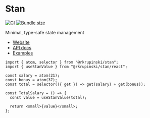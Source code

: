 # Stan

[![CI](https://github.com/rkrupinski/stan/actions/workflows/ci.yml/badge.svg)](https://github.com/rkrupinski/stan/actions/workflows/ci.yml)
[![Bundle size](https://badgen.net/bundlephobia/minzip/@rkrupinski/stan)](https://bundlephobia.com/package/@rkrupinski/stan)

Minimal, type-safe state management

- [Website](https://rkrupinski.github.io/stan)
- [API docs](https://rkrupinski.github.io/stan/docs/api)
- [Examples](https://rkrupinski.github.io/stan/docs/getting-started/examples)

```tsx
import { atom, selector } from "@rkrupinski/stan";
import { useStanValue } from "@rkrupinski/stan/react";

const salary = atom(21);
const bonus = atom(37);
const total = selector(({ get }) => get(salary) + get(bonus));

const TotalSalary = () => {
  const value = useStanValue(total);

  return <small>{value}</small>;
};
```
